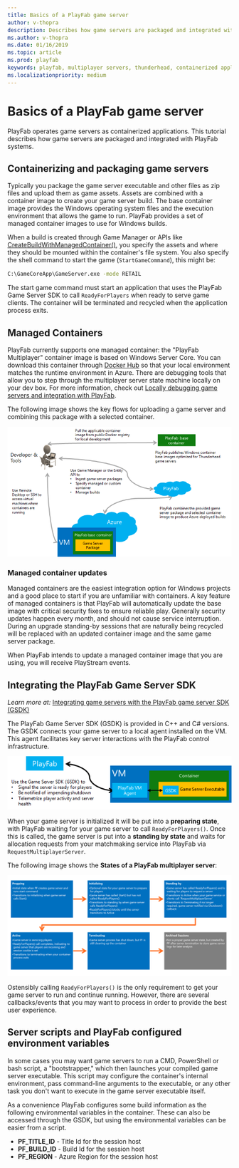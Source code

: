 ```yaml
---
title: Basics of a PlayFab game server
author: v-thopra
description: Describes how game servers are packaged and integrated with PlayFab systems.
ms.author: v-thopra
ms.date: 01/16/2019
ms.topic: article
ms.prod: playfab
keywords: playfab, multiplayer servers, thunderhead, containerized applications
ms.localizationpriority: medium
---
```


# Basics of a PlayFab game server

PlayFab operates game servers as containerized applications. This tutorial describes how game servers are packaged and integrated with PlayFab systems.

## Containerizing and packaging game servers

Typically you package the game server executable and other files as zip files and upload them as game assets. Assets are combined with a container image to create your game server build. The base container image provides the Windows operating system files and the execution environment that allows the game to run. PlayFab provides a set of managed container images to use for Windows builds.

When a build is created through Game Manager or APIs like [CreateBuildWithManagedContainer()](xref:titleid.playfabapi.com.multiplayer.multiplayerserver.createbuildwithmanagedcontainer), you specify the assets and where they should be mounted within the container's file system. You also specify the shell command to start the game (`StartGameCommand`), this might be:

```cmd
C:\GameCoreApp\GameServer.exe -mode RETAIL
```

The start game command must start an application that uses the PlayFab Game Server SDK to call `ReadyForPlayers` when ready to serve game clients. The container will be terminated and recycled when the application process exits.

## Managed Containers

PlayFab currently supports one managed container: the "PlayFab Multiplayer" container image is based on Windows Server Core. You can download this container through [Docker Hub](https://hub.docker.com/r/microsoft/playfab-multiplayer/) so that your local environment matches the runtime environment in Azure. There are debugging tools that allow you to step through the multiplayer server state machine locally on your dev box. For more information, check out [Locally debugging game servers and integration with PlayFab](locally-debugging-game-servers-and-integration-with-playfab.md).

The following image shows the key flows for uploading a game server and combining this package with a selected container.

![Thunderhead Container Flow](media/tutorials/thunderhead-container-flow.png)

### Managed container updates

Managed containers are the easiest integration option for Windows projects and a good place to start if you are unfamiliar with containers. A key feature of managed containers is that PlayFab will automatically update the base image with critical security fixes to ensure reliable play. Generally security updates happen every month, and should not cause service interruption. During an upgrade standing-by sessions that are naturally being recycled will be replaced with an updated container image and the same game server package.

When PlayFab intends to update a managed container image that you are using, you will receive PlayStream events.

## Integrating the PlayFab Game Server SDK

*Learn more at:* [Integrating game servers with the PlayFab game server SDK (GSDK)](integrating-game-servers-with-gsdk.md)

The PlayFab Game Server SDK (GSDK) is provided in  C++ and C# versions. The GSDK connects your game server to a local agent installed on the VM. This agent facilitates key server interactions with the PlayFab control infrastructure.

![Thunderhead GSDK](media/tutorials/thunderhead-gsdk.png)

When your game server is initialized it will be put into a **preparing state**, with PlayFab waiting for your game server to call `ReadyForPlayers()`. Once this is called, the game server is put into a **standing by state** and waits for allocation requests from your matchmaking service into PlayFab via `RequestMultiplayerServer`.

The following image shows the **States of a PlayFab multiplayer server**:

![Thunderhead Game Server States](media/tutorials/thunderhead-game-server-states.png)

Ostensibly calling `ReadyForPlayers()` is the only requirement to get your game server to run and continue running. However, there are several callbacks/events that you may want to process in order to provide the best user experience.

## Server scripts and PlayFab configured environment variables

In some cases you may want game servers to run a CMD, PowerShell or bash script, a "bootstrapper," which then launches your compiled game server executable. This script may configure the container's internal environment, pass command-line arguments to the executable, or any other task you don't want to execute in the game server executable itself.

As a convenience PlayFab configures some build information as the following environmental variables in the container. These can also be accessed through the GSDK, but using the environmental variables can be easier from a script.

- **PF_TITLE_ID** - Title Id for the session host
- **PF_BUILD_ID** - Build Id for the session host
- **PF_REGION** - Azure Region for the session host
